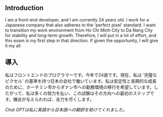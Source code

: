 ## Introduction

   I am a front-end developer, and I am currently 24 years old. I work for a Japanese company that also adheres to the 'perfect pixel' standard. I want to transition my work environment from Ho Chi Minh City to Da Nang City for stability and long-term growth. Therefore, I will put in a lot of effort, and this exam is my first step in that direction. If given the opportunity, I will give it my all







## 導入

  私はフロントエンドのプログラマーです。今年で24歳です。現在、私は '完璧なピクセル' の基準を持つ日本の会社で働いています。私は安定性と長期的な成長のために、ホーチミン市からダナン市への勤務環境の移行を希望しています。したがって、私は多くの努力を払い、この試験はその方向への最初のステップです。機会が与えられれば、全力を尽くします。

*Chat GPTは私に英語から日本語への翻訳を助けてくれました。*
